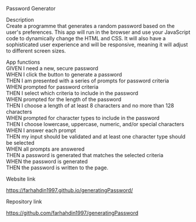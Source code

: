 
Password Generator


Description <br>
Create a programme that generates a random password based on the user's preferences. This app will run in the browser and use your JavaScript code to dynamically change the HTML and CSS. It will also have a sophisticated user experience and will be responsive, meaning it will adjust to different screen sizes.

App functions <br>
GIVEN I need a new, secure password  <br>
WHEN I click the button to generate a password  <br>
THEN I am presented with a series of prompts for password criteria  <br>
WHEN prompted for password criteria  <br>
THEN I select which criteria to include in the password  <br>
WHEN prompted for the length of the password  <br>
THEN I choose a length of at least 8 characters and no more than 128 characters  <br>
WHEN prompted for character types to include in the password  <br>
THEN I choose lowercase, uppercase, numeric, and/or special characters  <br>
WHEN I answer each prompt  <br>
THEN my input should be validated and at least one character type should be selected  <br>
WHEN all prompts are answered  <br>
THEN a password is generated that matches the selected criteria  <br>
WHEN the password is generated  <br>
THEN the password is written to the page. <br>

Website link  <br>

https://farhahdin1997.github.io/generatingPassword/

Repository link  <br>

https://github.com/farhahdin1997/generatingPassword
